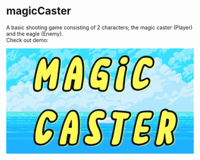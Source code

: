 # magicCaster
A basic shooting game consisting of 2 characters; the magic caster (Player) and the eagle (Enemy).  
Check out demo: 

![ game](https://github.com/DamarisM87/magicCaster/blob/main/magicgif.gif?raw=true)

